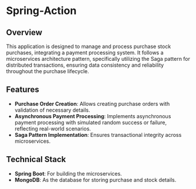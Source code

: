 # Spring-Action

## Overview
This application is designed to manage and process purchase stock purchases, integrating a payment processing system. It follows a microservices architecture pattern, specifically utilizing the Saga pattern for distributed transactions, ensuring data consistency and reliability throughout the purchase lifecycle.

## Features
- **Purchase Order Creation**: Allows creating purchase orders with validation of necessary details.
- **Asynchronous Payment Processing**: Implements asynchronous payment processing with simulated random success or failure, reflecting real-world scenarios.
- **Saga Pattern Implementation**: Ensures transactional integrity across microservices.

## Technical Stack
- **Spring Boot**: For building the microservices.
- **MongoDB**: As the database for storing purchase and stock details.